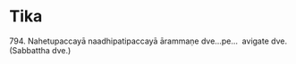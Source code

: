 

# Tika






794\. Nahetupaccayā naadhipatipaccayā ārammaṇe dve…pe…  avigate dve. (Sabbattha dve.)



